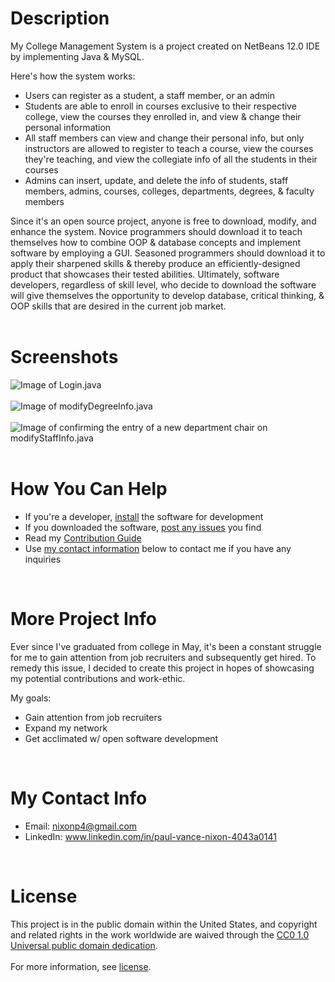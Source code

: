 # **Description** 
My College Management System is a project created on NetBeans 12.0 IDE by implementing Java & MySQL.  

Here's how the system works:   
* Users can register as a student, a staff member, or an admin
* Students are able to enroll in courses exclusive to their respective college, view the courses they enrolled in, and view & change their personal information
* All staff members can view and change their personal info, but only instructors are allowed to register to teach a course, view the courses they're teaching, and view the collegiate info of all the students in their courses
* Admins can insert, update, and delete the info of students, staff members, admins, courses, colleges, departments, degrees, & faculty members

Since it's an open source project, anyone is free to download, modify, and enhance the system. Novice programmers should download it to teach themselves how to combine OOP & database concepts and implement software by employing a GUI. Seasoned programmers should download it to apply their sharpened skills & thereby produce an efficiently-designed product that showcases their tested abilities. Ultimately, software developers, regardless of skill level, who decide to download the software will give themselves the opportunity to develop database, critical thinking, & OOP skills that are desired in the current job market.<br></br>

# **Screenshots**
![Image of Login.java](https://user-images.githubusercontent.com/42850145/100283045-5708d900-2f32-11eb-8e38-7ed9388e1900.PNG)<br></br>
![Image of modifyDegreeInfo.java](https://user-images.githubusercontent.com/42850145/100283080-6ee05d00-2f32-11eb-8630-9bae5b3325f4.PNG)<br></br>
![Image of confirming the entry of a new department chair on modifyStaffInfo.java](https://user-images.githubusercontent.com/42850145/100283149-8b7c9500-2f32-11eb-819d-c6d59ba2a470.PNG)<br></br>  

# **How You Can Help**
* If you're a developer, [install](https://github.com/Paul-Nixon/college_management_system/blob/main/INSTALL.md) the software for development
* If you downloaded the software, [post any issues](https://github.com/Paul-Nixon/college_management_system/issues) you find
* Read my [Contribution Guide]()
* Use [my contact information](#my-contact-info) below to contact me if you have any inquiries  
<br>

# **More Project Info**
Ever since I've graduated from college in May, it's been a constant struggle for me to gain attention from job recruiters and subsequently get hired. To remedy this issue, I decided to create this project in hopes of showcasing my potential contributions and work-ethic.  

My goals:
* Gain attention from job recruiters
* Expand my network
* Get acclimated w/ open software development  
<br>

# **My Contact Info**
* Email: nixonp4@gmail.com
* LinkedIn: www.linkedin.com/in/paul-vance-nixon-4043a0141  
<br>

# **License**
This project is in the public domain within the United States, and copyright and related rights in the work worldwide are waived through the [CC0 1.0 Universal public domain dedication](https://creativecommons.org/publicdomain/zero/1.0/).<br></br>
For more information, see [license]().

